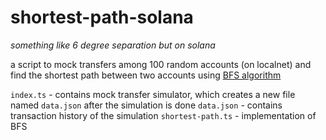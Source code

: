 # shortest-path-solana

_something like 6 degree separation but on solana_

a script to mock transfers among 100 random accounts (on localnet) and find the shortest path between two accounts using [BFS algorithm](https://en.wikipedia.org/wiki/Breadth-first_search)

`index.ts` - contains mock transfer simulator, which creates a new file named `data.json` after the simulation is done
`data.json` - contains transaction history of the simulation
`shortest-path.ts` - implementation of BFS
